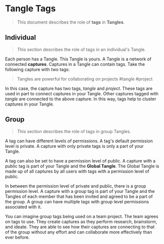# Tangle Tags

> This document describes the role of **tags** in **Tangles**.

## Individual

> This section describes the role of tags in an individual's Tangle. 

Each person has a Tangle. This Tangle is yours. A Tangle is a network of connected **captures**. Captures in a Tangle can contain tags. Take the following capture with two tags:

> Tangles are powerful for collaborating on projects #tangle #project 

In this case, the capture has two tags, *tangle* and *project*. These tags are used in part to connect captures in your Tangle. Other captures tagged with *tangle* are connected to the above capture. In this way, tags help to cluster captures in your Tangle.


## Group

> This section describes the role of tags in group Tangles.

A tag can have different levels of permissions. A tag's default permission level is private. A capture with only private tags is only a part of your Tangle. 

A tag can also be set to have a permission level of public. A capture with a public tag is part of your Tangle and the **Global Tangle**. The Global Tangle is made up of all captures by all users with tags with a permission level of public.

In between the permission level of private and public, there is a group permission level. A capture with a group tag is part of your Tangle and the Tangles of each member that has been invited and agreed to be a part of the group. A group can have multiple tags with group level permissions associated with it. 

You can imagine group tags being used on a team project. The team agrees on tags to use. They create captures as they perform research, brainstorm, and ideate. They are able to see how their captures are connecting to that of the group without any effort and can collaborate more effectively than ever before.









